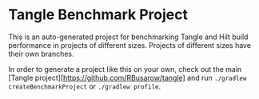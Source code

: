 # Tangle Benchmark Project

This is an auto-generated project for benchmarking Tangle and Hilt build performance in projects of
different sizes. Projects of different sizes have their own branches.

In order to generate a project like this on your own, check out the
main [Tangle project][https://github.com/RBusarow/tangle] and run `./gradlew createBenchmarkProject`
or `./gradlew profile`.
